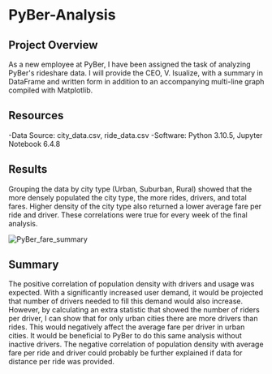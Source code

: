 # PyBer-Analysis


## Project Overview
As a new employee at PyBer, I have been assigned the task of analyzing PyBer's rideshare data. I will provide the CEO, V. Isualize, with a summary in DataFrame and written form in addition to an accompanying multi-line graph compiled with Matplotlib.


## Resources
 -Data Source: city_data.csv, ride_data.csv
 -Software: Python 3.10.5, Jupyter Notebook 6.4.8
 
## Results
Grouping the data by city type (Urban, Suburban, Rural) showed that the more densely populated the city type, the more rides, drivers, and total fares. Higher density of the city type also returned a lower average fare per ride and driver. These correlations were true for every week of the final analysis. 


![PyBer_fare_summary](https://user-images.githubusercontent.com/105960365/200393502-e4f0edab-f5aa-4eba-ad39-2f0fd18d33fd.png)


## Summary
The positive correlation of population density with drivers and usage was expected. With a significantly increased user demand, it would be projected that number of drivers needed to fill this demand would also increase. However, by calculating an extra statistic that showed the number of riders per driver, I can show that for only urban cities there are more drivers than rides. This would negatively affect the average fare per driver in urban cities. It would be beneficial to PyBer to do this same analysis without inactive drivers. The negative correlation of population density with average fare per ride and driver could probably be further explained if data for distance per ride was provided. 

